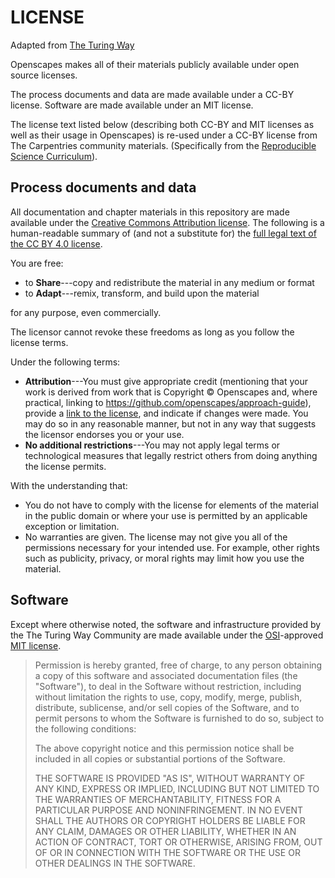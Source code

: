 # LICENSE
Adapted from [The Turing Way](https://github.com/alan-turing-institute/the-turing-way/blob/master/LICENSE.md)

Openscapes makes all of their materials publicly available under open source licenses.

The process documents and data are made available under a CC-BY license. 
Software are made available under an MIT license.

The  license text listed below (describing both CC-BY and MIT licenses as well as their usage in Openscapes) is re-used under a CC-BY license from The Carpentries community materials.
(Specifically from the [Reproducible Science Curriculum](https://github.com/Reproducible-Science-Curriculum/sharing-RR-Jupyter/blob/gh-pages/LICENSE.md)).

## Process documents and data

All documentation and chapter materials in this repository are made available under the [Creative Commons Attribution license][cc-by-human].
The following is a human-readable summary of (and not a substitute for) the [full legal text of the CC BY 4.0 license][cc-by-legal].

You are free:

* to **Share**---copy and redistribute the material in any medium or format
* to **Adapt**---remix, transform, and build upon the material

for any purpose, even commercially.

The licensor cannot revoke these freedoms as long as you follow the license terms.

Under the following terms:

* **Attribution**---You must give appropriate credit (mentioning that your work is derived from work that is Copyright © Openscapes and, where practical, linking to https://github.com/openscapes/approach-guide), provide a [link to the license][cc-by-human], and indicate if changes were made.
  You may do so in any reasonable manner, but not in any way that suggests the licensor endorses you or your use.
* **No additional restrictions**---You may not apply legal terms or technological measures that legally restrict others from doing
anything the license permits.
  
With the understanding that:

* You do not have to comply with the license for elements of the material in the public domain or where your use is permitted by an
  applicable exception or limitation.
* No warranties are given. The license may not give you all of the permissions necessary for your intended use.
  For example, other rights such as publicity, privacy, or moral rights may limit how you use the material.

## Software

Except where otherwise noted, the software and infrastructure provided by the The Turing Way Community are made available under the [OSI][osi]-approved [MIT license][mit-license].

> Permission is hereby granted, free of charge, to any person obtaining
> a copy of this software and associated documentation files (the
> "Software"), to deal in the Software without restriction, including
> without limitation the rights to use, copy, modify, merge, publish,
> distribute, sublicense, and/or sell copies of the Software, and to
> permit persons to whom the Software is furnished to do so, subject to
> the following conditions:
>
> The above copyright notice and this permission notice shall be
> included in all copies or substantial portions of the Software.
> 
> THE SOFTWARE IS PROVIDED "AS IS", WITHOUT WARRANTY OF ANY KIND,
> EXPRESS OR IMPLIED, INCLUDING BUT NOT LIMITED TO THE WARRANTIES OF
> MERCHANTABILITY, FITNESS FOR A PARTICULAR PURPOSE AND
> NONINFRINGEMENT. IN NO EVENT SHALL THE AUTHORS OR COPYRIGHT HOLDERS BE
> LIABLE FOR ANY CLAIM, DAMAGES OR OTHER LIABILITY, WHETHER IN AN ACTION
> OF CONTRACT, TORT OR OTHERWISE, ARISING FROM, OUT OF OR IN CONNECTION
> WITH THE SOFTWARE OR THE USE OR OTHER DEALINGS IN THE SOFTWARE.

[cc-by-human]: https://creativecommons.org/licenses/by/4.0/
[cc-by-legal]: https://creativecommons.org/licenses/by/4.0/legalcode
[mit-license]: https://opensource.org/licenses/mit-license.html
[osi]: https://opensource.org

